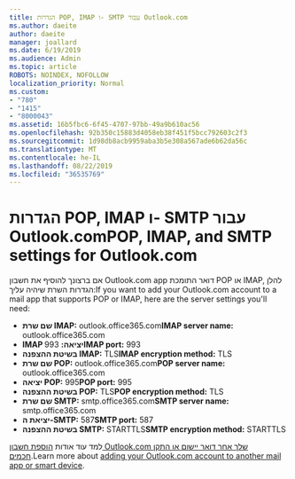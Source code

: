 ```yaml
---
title: הגדרות POP, IMAP ו- SMTP עבור Outlook.com
ms.author: daeite
author: daeite
manager: joallard
ms.date: 6/19/2019
ms.audience: Admin
ms.topic: article
ROBOTS: NOINDEX, NOFOLLOW
localization_priority: Normal
ms.custom:
- "780"
- "1415"
- "8000043"
ms.assetid: 16b5fbc6-6f45-4707-97bb-49a9b610ac56
ms.openlocfilehash: 92b350c15883d4058eb38f451f5bcc792603c2f3
ms.sourcegitcommit: 1d98db8acb9959aba3b5e308a567ade6b62da56c
ms.translationtype: MT
ms.contentlocale: he-IL
ms.lasthandoff: 08/22/2019
ms.locfileid: "36535769"
---
```

# <a name="pop-imap-and-smtp-settings-for-outlookcom"></a><span data-ttu-id="6b141-102">הגדרות POP, IMAP ו- SMTP עבור Outlook.com</span><span class="sxs-lookup"><span data-stu-id="6b141-102">POP, IMAP, and SMTP settings for Outlook.com</span></span>

<span data-ttu-id="6b141-103">אם ברצונך להוסיף את חשבון Outlook.com app דואר התומכת POP או IMAP, להלן הגדרות השרת שיהיה עליך:</span><span class="sxs-lookup"><span data-stu-id="6b141-103">If you want to add your Outlook.com account to a mail app that supports POP or IMAP, here are the server settings you'll need:</span></span>
  
- <span data-ttu-id="6b141-104">**שם שרת IMAP:** outlook.office365.com</span><span class="sxs-lookup"><span data-stu-id="6b141-104">**IMAP server name:** outlook.office365.com</span></span>
- <span data-ttu-id="6b141-105">**IMAP יציאה:** 993</span><span class="sxs-lookup"><span data-stu-id="6b141-105">**IMAP port:** 993</span></span>
- <span data-ttu-id="6b141-106">**בשיטת ההצפנה IMAP:** TLS</span><span class="sxs-lookup"><span data-stu-id="6b141-106">**IMAP encryption method:** TLS</span></span>
- <span data-ttu-id="6b141-107">**שם שרת POP:** outlook.office365.com</span><span class="sxs-lookup"><span data-stu-id="6b141-107">**POP server name:** outlook.office365.com</span></span>  
- <span data-ttu-id="6b141-108">**יציאה POP:** 995</span><span class="sxs-lookup"><span data-stu-id="6b141-108">**POP port:** 995</span></span>  
- <span data-ttu-id="6b141-109">**בשיטת ההצפנה POP:** TLS</span><span class="sxs-lookup"><span data-stu-id="6b141-109">**POP encryption method:** TLS</span></span>  
- <span data-ttu-id="6b141-110">**שם שרת SMTP:** smtp.office365.com</span><span class="sxs-lookup"><span data-stu-id="6b141-110">**SMTP server name:** smtp.office365.com</span></span>
- <span data-ttu-id="6b141-111">**יציאת ה-SMTP:** 587</span><span class="sxs-lookup"><span data-stu-id="6b141-111">**SMTP port:** 587</span></span>
- <span data-ttu-id="6b141-112">**בשיטת ההצפנה SMTP:** STARTTLS</span><span class="sxs-lookup"><span data-stu-id="6b141-112">**SMTP encryption method:** STARTTLS</span></span>

<span data-ttu-id="6b141-113">למד עוד אודות [הוספת חשבון Outlook.com שלך אחר דואר יישום או התקן חכמים](https://support.office.com/article/73f3b178-0009-41ae-aab1-87b80fa94970?wt.mc_id=Office_Outlook_com_Alchemy).</span><span class="sxs-lookup"><span data-stu-id="6b141-113">Learn more about [adding your Outlook.com account to another mail app or smart device](https://support.office.com/article/73f3b178-0009-41ae-aab1-87b80fa94970?wt.mc_id=Office_Outlook_com_Alchemy).</span></span>